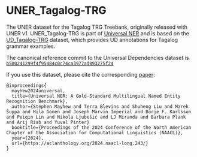 # UNER_Tagalog-TRG

The UNER dataset for the Tagalog TRG Treebank, originally released with UNER v1. UNER_Tagalog-TRG is part of [Universal NER](https://www.universalner.org/) and is based on the [UD_Tagalog-TRG](https://github.com/UniversalDependencies/UD_Tagalog-TRG) dataset, which provides UD annotations for Tagalog grammar examples.

The canonical reference commit to the Universal Dependencies dataset is [`b500241299f4f95484c0c74ca3977ad893275f24`](https://github.com/UniversalDependencies/UD_Tagalog-TRG/tree/b500241299f4f95484c0c74ca3977ad893275f24)

If you use this dataset, please cite the corresponding [paper](https://aclanthology.org/2024.naacl-long.243/):
```
@inproceedings{
  mayhew2024universal,
  title={Universal NER: A Gold-Standard Multilingual Named Entity Recognition Benchmark},
  author={Stephen Mayhew and Terra Blevins and Shuheng Liu and Marek Šuppa and Hila Gonen and Joseph Marvin Imperial and Börje F. Karlsson and Peiqin Lin and Nikola Ljubešić and LJ Miranda and Barbara Plank and Arij Riab and Yuval Pinter}
  booktitle={Proceedings of the 2024 Conference of the North American Chapter of the Association for Computational Linguistics (NAACL)},
  year={2024},
  url={https://aclanthology.org/2024.naacl-long.243/}
}
